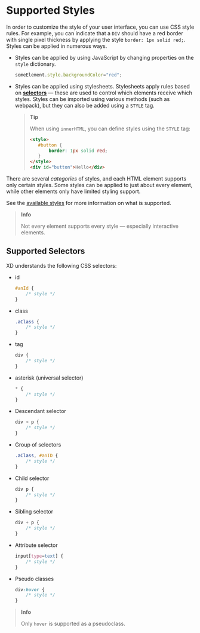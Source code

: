 # Supported Styles

In order to customize the style of your user interface, you can use CSS style rules. For example, you can indicate that a `DIV` should have a red border with single pixel thickness by applying the style `border: 1px solid red;`. Styles can be applied in numerous ways.

* Styles can be applied by using JavaScript by changing properties on the `style` dictionary.

  ```js
  someElement.style.backgroundColor="red";
  ```

* Styles can be applied using stylesheets. Stylesheets apply rules based on [**selectors**](./#supported-selectors) — these are used to control which elements receive which styles. Styles can be imported using various methods (such as webpack), but they can also be added using a `STYLE` tag.

  > **Tip**
  >
  > When using `innerHTML`, you can define styles using the `STYLE` tag:
  >
  > ```html
  > <style>
  >    #button {
  >        border: 1px solid red;
  >    }
  > </style>
  > <div id="button">Hello</div>
  > ```

There are several _categories_ of styles, and each HTML element supports only certain styles. Some styles can be applied to just about every element, while other elements only have limited styling support.

See the [available styles](../../uxp/namespace/css.md) for more information on what is supported.

> **Info**
>
> Not every element supports every style — especially interactive elements.

## Supported Selectors

XD understands the following CSS selectors:

* id
    ```css
    #anId {
        /* style */
    }
    ```
* class
    ```css
    .aClass {
        /* style */
    }
    ```
* tag
    ```css
    div {
        /* style */
    }
    ```
* asterisk (universal selector)
    ```css
    * {
        /* style */
    }
    ```
* Descendant selector
    ```css
    div > p {
        /* style */
    }
    ```
* Group of selectors
    ```css
    .aClass, #anID {
        /* style */
    }
    ```
* Child selector
    ```css
    div p {
        /* style */
    }
    ```
* Sibling selector
    ```css
    div + p {
        /* style */
    }
    ```
* Attribute selector
    ```css
    input[type=text] {
        /* style */
    }
    ```
* Pseudo classes
    ```css
    div:hover {
        /* style */
    }
    ```

> **Info**
>
> Only `hover` is supported as a pseudoclass.